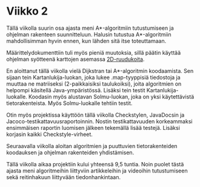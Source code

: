 # Viikko 2

Tällä viikolla suurin osa ajasta meni A*-algoritmiin tutustumiseen ja ohjelman rakenteen suunnitteluun. Halusin tutustua A*-algoritmiin mahdollisimman hyvin ennen, kun lähden sitä itse toteuttamaan.

Määrittelydokumenttiin tuli myös pieniä muutoksia, sillä päätin käyttää ohjelman syötteenä karttojen asemassa [2D-ruudukoita](https://movingai.com/benchmarks/street/index.html).

En aloittanut tällä viikolla vielä Dijkstran tai A*-algoritmin koodaamista. Sen sijaan tein Kartanlukija-luokan, joka lukee .map-tyyppisiä tiedostoja ja muuttaa ne matriiseksi (2-paikkaisiksi taulukoiksi), joita algoritmien on helpompi käsitellä Java-ympäristössä.
Lisäksi tein testit Kartanlukija-luokalle. Koodasin myös alustavan Solmu-luokan, joka on yksi käytettävistä tietorakenteista. Myös Solmu-luokalle tehtiin testit.

Otin myös projektissa käyttöön tällä viikolla Checkstylen, JavaDocsin ja Jacoco-testikattavuusraportoinnin. Nostin testikattavuuden korkeammaksi ensimmäisen raportin luomisen jälkeen tekemällä lisää testejä. Lisäksi korjasin kaikki Checkstyle-virheet.

Seuraavalla viikolla aloitan algoritmien ja puuttuvien tietorakenteiden koodauksen ja ohjelman rakenteiden yhdistämisen.

Tällä viikolla aikaa projektiin kului yhteensä 9,5 tuntia. Noin puolet tästä ajasta meni algoritmeihin liittyviin artikkeleihin ja videoihin tutustumiseen sekä reitinhakuun liittyvään tiedonhankintaan.

